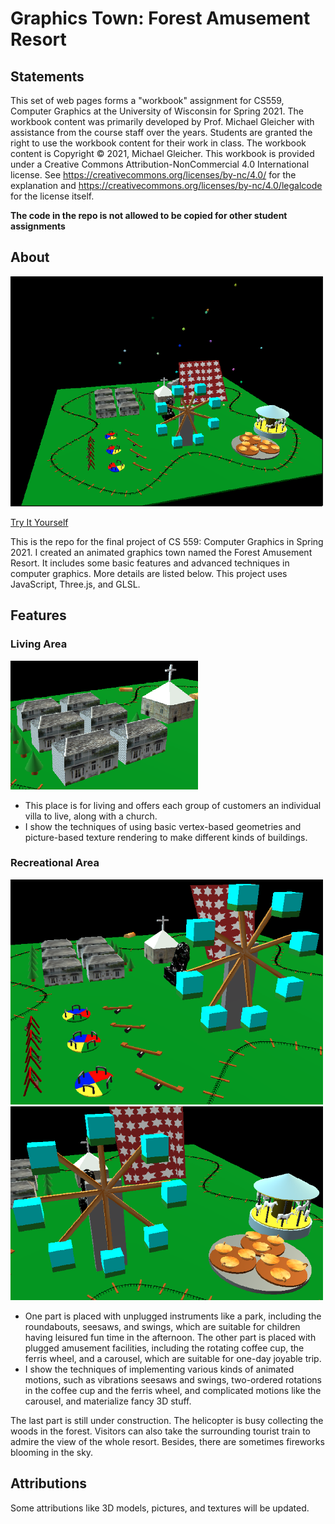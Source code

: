# Graphics Town: Forest Amusement Resort
## Statements
This set of web pages forms a "workbook" assignment for CS559, Computer Graphics at the University of Wisconsin for Spring 2021. The workbook content was primarily developed by Prof. Michael Gleicher with assistance from the course staff over the years. Students are granted the right to use the workbook content for their work in class. The workbook content is Copyright &copy; 2021, Michael Gleicher. This workbook is provided under a Creative Commons Attribution-NonCommercial 4.0 International license. See https://creativecommons.org/licenses/by-nc/4.0/ for the explanation and https://creativecommons.org/licenses/by-nc/4.0/legalcode for the license itself.

**The code in the repo is not allowed to be copied for other student assignments**

## About
![amusement resort](./images/all.png)

[Try It Yourself](https://danielyamchen.github.io/GraphicsTown/for_students/12-grtown.html)

This is the repo for the final project of CS 559: Computer Graphics in Spring 2021. I created an animated graphics town named the Forest Amusement Resort. It includes some basic features and advanced techniques in computer graphics. More details are listed below. This project uses JavaScript, Three.js, and GLSL.

## Features
### Living Area
![living area](./images/living_area(small).png)
- This place is for living and offers each group of customers an individual villa to live, along with a church.
- I show the techniques of using basic vertex-based geometries and picture-based texture rendering to make different kinds of buildings.

### Recreational Area
![living area](./images/amusing_area1.png) ![living area](./images/amusing_area2.png)
- One part is placed with unplugged instruments like a park, including the roundabouts, seesaws, and swings, which are suitable for children having leisured fun time in the afternoon. The other part is placed with plugged amusement facilities, including the rotating coffee cup, the ferris wheel, and a carousel, which are suitable for one-day joyable trip.
- I show the techniques of implementing various kinds of animated motions, such as vibrations seesaws and swings, two-ordered rotations in the coffee cup and the ferris wheel, and complicated motions like the carousel, and materialize fancy 3D stuff.

The last part is still under construction. The helicopter is busy collecting the woods in the forest. Visitors can also take the surrounding tourist train to admire the view of the whole resort. Besides, there are sometimes fireworks blooming in the sky.

## Attributions
Some attributions like 3D models, pictures, and textures will be updated.
